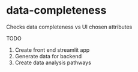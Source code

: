 # data-completeness
Checks data completeness vs UI chosen attributes


TODO
1. Create front end streamlit app
2. Generate data for backend
3. Create data analysis pathways
